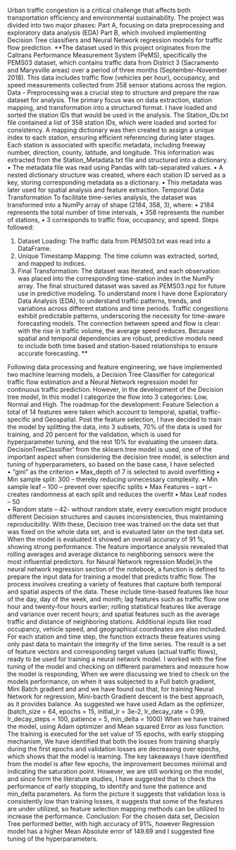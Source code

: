 Urban traffic congestion is a critical challenge that affects both transportation efficiency and environmental sustainability.
The project was divided into two major phases: Part A, focusing on data preprocessing and exploratory data analysis (EDA)
Part B, which involved implementing Decision Tree classifiers and Neural Network regression models for traffic flow prediction.
**The dataset used in this project originates from the Caltrans Performance Measurement System 
(PeMS), specifically the PEMS03 dataset, which contains traffic data from District 3 (Sacramento and 
Marysville areas) over a period of three months (September–November 2018). This data includes 
traffic flow (vehicles per hour), occupancy, and speed measurements collected from 358 sensor 
stations across the region. 
Data - Preprocessing was a crucial step to structure and prepare the raw dataset for analysis. The 
primary focus was on data extraction, station mapping, and transformation into a structured format. I 
have loaded and sorted the station IDs that would be used in the analysis. The Station_IDs.txt file 
contained a list of 358 station IDs, which were loaded and sorted for consistency. A mapping 
dictionary was then created to assign a unique index to each station, ensuring efficient referencing 
during later stages. 
Each station is associated with specific metadata, including freeway number, direction, county, 
latitude, and longitude. This information was extracted from the Station_Metadata.txt file and 
structured into a dictionary. 
• The metadata file was read using Pandas with tab-separated values. 
• A nested dictionary structure was created, where each station ID served as a key, storing 
corresponding metadata as a dictionary. 
• This metadata was later used for spatial analysis and feature extraction. 
Temporal Data Transformation 
To facilitate time-series analysis, the dataset was transformed into a NumPy array of shape (2184, 
358, 3), where: 
• 2184 represents the total number of time intervals, 
• 358 represents the number of stations, 
• 3 corresponds to traffic flow, occupancy, and speed. 
Steps followed: 
1. Dataset Loading: The traffic data from PEMS03.txt was read into a DataFrame. 
2. Unique Timestamp Mapping: The time column was extracted, sorted, and mapped to indices. 
3. Final Transformation: The dataset was iterated, and each observation was placed into the 
corresponding time-station index in the NumPy array. 
The final structured dataset was saved as PEMS03.npz for future use in predictive modeling. 
To understand more I have done Exploratory Data Analysis (EDA), to understand traffic patterns, 
trends, and variations across different stations and time periods. 
Traffic congestions exhibit predictable patterns, underscoring the necessity for time-aware forecasting 
models. 
The connection between speed and flow is clear: with the rise in traffic volume, the average speed 
reduces. 
Because spatial and temporal dependencies are robust, predictive models need to include both time
based and station-based relationships to ensure accurate forecasting. **

Following data processing and feature engineering, we have implemented two machine learning 
models, a Decision Tree Classifier for categorical traffic flow estimation and a Neural Network 
regression model for continuous traffic prediction. However, in the 
development of the Decision tree model, In this model I categorize the flow into 3 categories: Low, 
Normal and High. The roadmap for the development: 
Feature Selection a total of 14 features were taken which account to temporal, spatial, traffic-specific 
and Geospatial. 
Post the feature selection, I have decided to train the model by splitting the data, into 3 subsets, 70% 
of the data  is used for training, and 20 percent for the validation, which is used for hyperparameter 
tuning, and the rest 10% for evaluating the unseen data. DecisionTreeClassifier’ from the sklearn.tree 
model is used, one of the important aspect when considering the decision tree model, is selection and 
tuning of hyperparameters, so based on the base case, I have selected  
• “gini” as the criterion 
• Max_depth of 7 is selected to avoid overfitting 
• Min sample split: 300 – thereby reducing unnecessary complexity. 
• Min sample leaf – 100 – prevent over specific splits 
• Max Features – sqrt – creates randomness at each split and reduces the overfit 
• Max Leaf nodes – 50  
• Random state – 42- without random state, every execution might produce different Decision 
structures and causes inconsistencies, thus maintaining reproducibility. 
With these, Decision tree was trained on the data set that was fixed on the whole data set, and is 
evaluated later on the test data set.  
When the model is evaluated it showed an overall accuracy of 91 %, showing strong performance. 
The feature importance analysis revealed that rolling averages and average distance to neighboring 
sensors were the most influential predictors. 
for Neural Network regression Model,In the neural network regression section of the notebook, a function is defined to prepare the input data for training a model that predicts traffic flow. The process involves creating a variety of features that capture both temporal and spatial aspects of the data. These include time-based features like hour of the day, day of the week, and month; lag features such as traffic flow one hour and twenty-four hours earlier; rolling statistical features like average and variance over recent hours; and spatial features such as the average traffic and distance of neighboring stations. Additional inputs like road occupancy, vehicle speed, and geographical coordinates are also included. For each station and time step, the function extracts these features using only past data to maintain the integrity of the time series. The result is a set of feature vectors and corresponding target values (actual traffic flows), ready to be used for training a neural network model. I worked with the fine 
tuning of the model and checking on different parameters and measure how the model is responding, 
When we were discussing we tried to check on the models performance, on when it was subjected to a 
Full batch gradient, Mini Batch gradient and  and we have found out that, for training Neural Network 
for regression, Mini-bacth Gradient descent is the best approach, as it provides balance. As suggested 
we have used Adam as the optimizer,  
(batch_size = 64, epochs = 15, initial_lr = 3e-2, lr_decay_rate = 0.99, lr_decay_steps = 100, patience 
= 5, min_delta = 1000) 
When we have trained the model, using Adam optimizer and Mean squared Error as loss function. The 
training is executed for the set value of 15 epochs, with early stopping mechanism, We have identified 
that both the losses from training sharply during the first epochs and validation losses are decreasing 
over epochs, which shows that the model is learning. The key takeaways I have identified from the 
model is after few epochs, the improvement becomes minimal and indicating the saturation point. 
However, we are still working on the model, and since form the literature studies, I have suggested 
that to check the performance of early stopping, to identify and tune the patience and min_delta 
parameters. As form the picture it suggests that validation loss is consistently low than training losses, 
it suggests that some of the features are under utilized, so feature selection mapping methods can be 
utilized to increase the performance. 
Conclusion: For the chosen data set, Decision Tree performed better, with high accuracy of 91%, 
however Regression model has a higher Mean Absolute error of 149.69 and I suggested fine tuning of 
the hyperparameters. 
